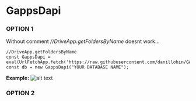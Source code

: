 # GappsDapi
### OPTION 1
Without comment _//DriveApp.getFoldersByName_ doesnt work...<br>
```
//DriveApp.getFoldersByName
const GappsDapi = eval(UrlFetchApp.fetch('https://raw.githubusercontent.com/danillobin/GASasDatabase/main/index.js').getContentText());
const db = new GappsDapi("YOUR DATABASE NAME");
```
**Example:**
![alt text](https://i.ibb.co/LSqJ2Y5/image.jpg)
### OPTION 2


